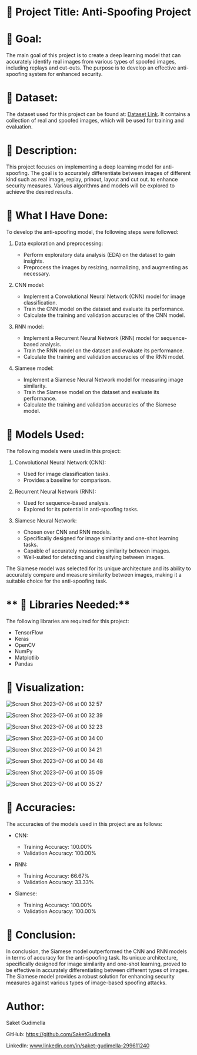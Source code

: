 # **🔴 Project Title: Anti-Spoofing Project**

# **🔴 Goal:**
The main goal of this project is to create a deep learning model that can accurately identify real images from various types of spoofed images, including replays and cut-outs. The purpose is to develop an effective anti-spoofing system for enhanced security.

# **🔴 Dataset:**
The dataset used for this project can be found at: [Dataset Link](https://www.kaggle.com/datasets/tapakah68/anti-spoofing). It contains a collection of real and spoofed images, which will be used for training and evaluation.

# **🔴 Description:**
This project focuses on implementing a deep learning model for anti-spoofing. The goal is to accurately differentiate between images of different kind such as real image, replay, prinout, layout and cut out. to enhance security measures. Various algorithms and models will be explored to achieve the desired results.

# **🔴 What I Have Done:**
To develop the anti-spoofing model, the following steps were followed:

1. Data exploration and preprocessing:
   - Perform exploratory data analysis (EDA) on the dataset to gain insights.
   - Preprocess the images by resizing, normalizing, and augmenting as necessary.

2. CNN model:
   - Implement a Convolutional Neural Network (CNN) model for image classification.
   - Train the CNN model on the dataset and evaluate its performance.
   - Calculate the training and validation accuracies of the CNN model.

3. RNN model:
   - Implement a Recurrent Neural Network (RNN) model for sequence-based analysis.
   - Train the RNN model on the dataset and evaluate its performance.
   - Calculate the training and validation accuracies of the RNN model.

4. Siamese model:
   - Implement a Siamese Neural Network model for measuring image similarity.
   - Train the Siamese model on the dataset and evaluate its performance.
   - Calculate the training and validation accuracies of the Siamese model.

# **🔴 Models Used:**
The following models were used in this project:

1. Convolutional Neural Network (CNN):
   - Used for image classification tasks.
   - Provides a baseline for comparison.

2. Recurrent Neural Network (RNN):
   - Used for sequence-based analysis.
   - Explored for its potential in anti-spoofing tasks.

3. Siamese Neural Network:
   - Chosen over CNN and RNN models.
   - Specifically designed for image similarity and one-shot learning tasks.
   - Capable of accurately measuring similarity between images.
   - Well-suited for detecting and classifying between images.

The Siamese model was selected for its unique architecture and its ability to accurately compare and measure similarity between images, making it a suitable choice for the anti-spoofing task.

# ** 🔴 Libraries Needed:**
The following libraries are required for this project:

- TensorFlow
- Keras
- OpenCV
- NumPy
- Matplotlib
- Pandas

# **🔴 Visualization:**

![Screen Shot 2023-07-06 at 00 32 57](https://github.com/SaketGudimella/DL-Simplified/assets/106355242/e3960074-841d-4ded-95c0-3ee974fe10f6)

![Screen Shot 2023-07-06 at 00 32 39](https://github.com/SaketGudimella/DL-Simplified/assets/106355242/c58e98f7-96f7-45f3-9895-0f8d89a1b053)

![Screen Shot 2023-07-06 at 00 32 23](https://github.com/SaketGudimella/DL-Simplified/assets/106355242/cc025660-f3b6-4633-b562-949113705804)

![Screen Shot 2023-07-06 at 00 34 00](https://github.com/SaketGudimella/DL-Simplified/assets/106355242/e44fa62d-32cf-4990-9812-ced8e4c555cd)

![Screen Shot 2023-07-06 at 00 34 21](https://github.com/SaketGudimella/DL-Simplified/assets/106355242/b9809010-b2b6-416f-a049-ef5934b5a3c4)

![Screen Shot 2023-07-06 at 00 34 48](https://github.com/SaketGudimella/DL-Simplified/assets/106355242/39f33d3d-718d-40cd-b5ea-b3b1d82992dc)


![Screen Shot 2023-07-06 at 00 35 09](https://github.com/SaketGudimella/DL-Simplified/assets/106355242/b2086afc-b050-4e7e-ae80-b0011ec7ab0d)

![Screen Shot 2023-07-06 at 00 35 27](https://github.com/SaketGudimella/DL-Simplified/assets/106355242/da4a314a-8881-4805-99b8-0e26675d88aa)


# **🔴 Accuracies:**
The accuracies of the models used in this project are as follows:

- CNN:
  - Training Accuracy: 100.00%
  - Validation Accuracy: 100.00%

- RNN:
  - Training Accuracy: 66.67%
  - Validation Accuracy: 33.33%

- Siamese:
  - Training Accuracy: 100.00%
  - Validation Accuracy: 100.00%

# **🔴 Conclusion:**
In conclusion, the Siamese model outperformed the CNN and RNN models in terms of accuracy for the anti-spoofing task. Its unique architecture, specifically designed for image similarity and one-shot learning, proved to be effective in accurately differentiating between different types of images. The Siamese model provides a robust solution for enhancing security measures against various types of image-based spoofing attacks.

# **Author:**

Saket Gudimella

GitHub: https://github.com/SaketGudimella

LinkedIn: www.linkedin.com/in/saket-gudimella-299611240
